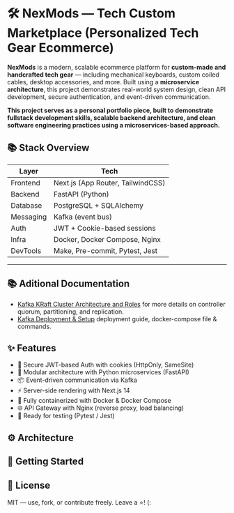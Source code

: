 # 🛠️ NexMods — Tech Custom Marketplace (Personalized Tech Gear Ecommerce)
**NexMods** is a modern, scalable ecommerce platform for **custom-made and handcrafted tech gear** — including mechanical keyboards, custom coiled cables, desktop accessories, and more. Built using a **microservice architecture**, this project demonstrates real-world system design, clean API development, secure authentication, and event-driven communication.

**This project serves as a personal portfolio piece, built to demonstrate fullstack development skills, scalable backend architecture, and clean software engineering practices using a microservices-based approach.**

## 📚 Stack Overview

| Layer       | Tech                               |
|------------|-------------------------------------|
| Frontend   | Next.js (App Router, TailwindCSS)   |
| Backend    | FastAPI (Python)                    |
| Database   | PostgreSQL + SQLAlchemy             |
| Messaging  | Kafka (event bus)                   |
| Auth       | JWT + Cookie-based sessions         |
| Infra      | Docker, Docker Compose, Nginx       |
| DevTools   | Make, Pre-commit, Pytest, Jest      |

---

## 📚 Aditional Documentation 

- [Kafka KRaft Cluster Architecture and Roles](docs/kafka-cluster.md) for more details on controller quorum, partitioning, and replication.
- [Kafka Deployment & Setup](docs/kafka-setup.md) deployment guide, docker-compose file & commands.

## ✨ Features

- 🔐 Secure JWT-based Auth with cookies (HttpOnly, SameSite)
- 🧩 Modular architecture with Python microservices (FastAPI)
- 📦 Event-driven communication via Kafka
- ⚡ Server-side rendering with Next.js 14
- 🐳 Fully containerized with Docker & Docker Compose
- 🌐 API Gateway with Nginx (reverse proxy, load balancing)
- 🧪 Ready for testing (Pytest / Jest)

## ⚙️ Architecture

## 🚀 Getting Started

## 📖 License
MIT — use, fork, or contribute freely. Leave a ⭐! (:
